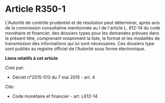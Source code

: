 # Article R350-1

L'Autorité de contrôle prudentiel et de résolution peut déterminer, après avis de la commission consultative mentionnée au I
de l'article L. 612-14 du code monétaire et financier, des dossiers types pour les demandes prévues dans le présent titre,
comprenant notamment la liste, le format et les modalités de transmission des informations qui lui sont nécessaires. Ces
dossiers type sont publiés au registre officiel de l'Autorité sous forme électronique.

**Liens relatifs à cet article**

_Créé par_:

  - Décret n°2015-513 du 7 mai 2015 - art. 4

_Cite_:

  - Code monétaire et financier - art. L612-14
